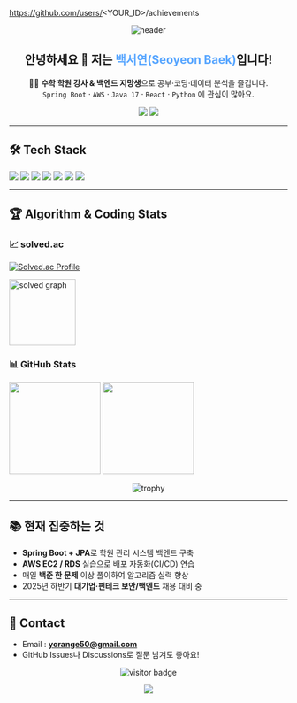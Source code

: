 https://github.com/users/<YOUR_ID>/achievements

<!-- 헤더 배너 -->
<p align="center">
  <img src="https://capsule-render.vercel.app/api?type=waving&height=180&color=gradient&customColorList=0,2,5,3&section=header&text=Welcome!&fontColor=ffffff&fontSize=48" alt="header"/>
</p>

<h2 align="center">안녕하세요 👋 저는 <span style="color:#58a6ff;"><b>백서연(Seoyeon Baek)</b></span>입니다!</h2>

<p align="center">
🧑‍🏫 <strong>수학 학원 강사 &amp; 백엔드 지망생</strong>으로 공부·코딩·데이터 분석을 즐깁니다.<br/>
<code>Spring Boot</code> · <code>AWS</code> · <code>Java 17</code> · <code>React</code> · <code>Python</code> 에 관심이 많아요.
</p>

<p align="center">
  <a href="mailto:yorange50@gmail.com"><img src="https://img.shields.io/badge/Email-yorange50@gmail.com-D14836?style=flat-square&logo=gmail&logoColor=white"/></a>
  <a href="https://solved.ac/yorange50"><img src="https://img.shields.io/badge/Solved.ac-Profile-1f425f?style=flat-square&logo=acm&logoColor=white"/></a>
  <!-- LinkedIn / Blog 등 추가 가능 -->
</p>

---

## 🛠 Tech Stack
<p>
  <!-- 언어 -->
  <img src="https://img.shields.io/badge/Java-007396?style=for-the-badge&logo=openjdk&logoColor=white"/>
  <img src="https://img.shields.io/badge/Python-3776AB?style=for-the-badge&logo=python&logoColor=white"/>
  <img src="https://img.shields.io/badge/JavaScript-F7DF1E?style=for-the-badge&logo=javascript&logoColor=black"/>
  <!-- 프레임워크 -->
  <img src="https://img.shields.io/badge/Spring%20Boot-6DB33F?style=for-the-badge&logo=spring-boot&logoColor=white"/>
  <img src="https://img.shields.io/badge/React-61DAFB?style=for-the-badge&logo=react&logoColor=black"/>
  <!-- DB -->
  <img src="https://img.shields.io/badge/MySQL-005C84?style=for-the-badge&logo=mysql&logoColor=white"/>
  <!-- 클라우드 -->
  <img src="https://img.shields.io/badge/AWS-FF9900?style=for-the-badge&logo=amazon-aws&logoColor=white"/>
</p>

---

## 🏆 Algorithm & Coding Stats

### 📈 solved.ac
[![Solved.ac Profile](http://mazassumnida.wtf/api/v2/generate_badge?boj=yorange50)](https://solved.ac/yorange50)

<img src="https://mazandi.herokuapp.com/api?handle=yorange50&theme=warm" alt="solved graph" height="120"/>

### 📊 GitHub Stats
<p>
  <img height="165" src="https://github-readme-stats.vercel.app/api?username=Greenapple0101&show_icons=true&theme=onedark&hide_title=true"/>
  <img height="165" src="https://github-readme-stats.vercel.app/api/top-langs/?username=Greenapple0101&layout=compact&theme=onedark&hide_title=true"/>
</p>

<p align="center">
  <img src="https://github-profile-trophy.vercel.app/?username=Greenapple0101&theme=algolia&margin-w=10&margin-h=15&column=7" alt="trophy"/>
</p>

---

## 📚 현재 집중하는 것
- **Spring Boot + JPA**로 학원 관리 시스템 백엔드 구축  
- **AWS EC2 / RDS** 실습으로 배포 자동화(CI/CD) 연습  
- 매일 **백준 한 문제** 이상 풀이하여 알고리즘 실력 향상  
- 2025년 하반기 **대기업·핀테크 보안/백엔드** 채용 대비 중

---

## 💬 Contact
- Email : <b>yorange50@gmail.com</b>  
- GitHub Issues나 Discussions로 질문 남겨도 좋아요!

<p align="center">
  <img src="https://komarev.com/ghpvc/?username=Greenapple0101&style=flat-square&color=grey" alt="visitor badge"/>
</p>

<p align="center">
  <img src="https://capsule-render.vercel.app/api?type=waving&height=160&color=gradient&customColorList=0,2,5,3&section=footer"/>
</p>
